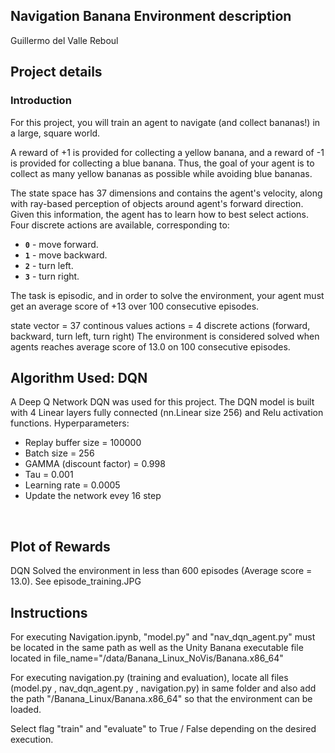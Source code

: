 ## Navigation Banana Environment description

Guillermo del Valle Reboul

## Project details

### Introduction

For this project, you will train an agent to navigate (and collect bananas!) in a large, square world.  

A reward of +1 is provided for collecting a yellow banana, and a reward of -1 is provided for collecting a blue banana.  Thus, the goal of your agent is to collect as many yellow bananas as possible while avoiding blue bananas.  

The state space has 37 dimensions and contains the agent's velocity, along with ray-based perception of objects around agent's forward direction.  Given this information, the agent has to learn how to best select actions.  Four discrete actions are available, corresponding to:

- **`0`** - move forward.
- **`1`** - move backward.
- **`2`** - turn left.
- **`3`** - turn right.

The task is episodic, and in order to solve the environment, your agent must get an average score of +13 over 100 consecutive episodes.

state vector = 37 continous values
actions = 4 discrete actions (forward, backward, turn left, turn right)
The environment is considered solved when agents reaches average score of 13.0 on 100 consecutive episodes.

## Algorithm Used: DQN

A Deep Q Network DQN was used for this project. The DQN model is built with 4 Linear layers fully connected (nn.Linear size 256) and Relu activation functions.
Hyperparameters:
* Replay buffer size = 100000
* Batch size = 256
* GAMMA (discount factor) = 0.998
* Tau = 0.001
* Learning rate = 0.0005
* Update the network evey 16 step

</br>

## Plot of Rewards

DQN Solved the environment in less than 600 episodes (Average score = 13.0). See episode_training.JPG

## Instructions

For executing Navigation.ipynb, "model.py" and "nav_dqn_agent.py" must be located in the same path as well as the Unity Banana executable file located in
file_name="/data/Banana_Linux_NoVis/Banana.x86_64"

For executing navigation.py (training and evaluation), locate all files (model.py , nav_dqn_agent.py , navigation.py) in same folder and also add the path "/Banana_Linux/Banana.x86_64"
so that the environment can be loaded.

Select flag "train" and "evaluate" to True / False depending on the desired execution.
